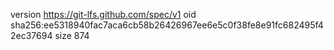version https://git-lfs.github.com/spec/v1
oid sha256:ee5318940fac7aca6cb58b26426967ee6e5c0f38fe8e91fc682495f42ec37694
size 874
